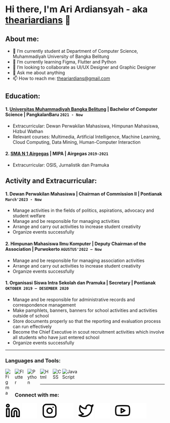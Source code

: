 # Hi there, I'm Ari Ardiansyah - aka [theariardians](https://www.linkedin.com/in/theariardiansyah) 👋
## About me:
- 🔭 I’m currently student at Department of Computer Science, Muhammadiyah University of Bangka Belitung
- 🌱 I’m currently learning Figma, Flutter and Python
- 👯 I’m looking to collaborate as UI/UX Designer and Graphic Designer
- 💬 Ask me about anything
- 📫 How to reach me: theariardians@gmail.com

## Education:

#### 1. [Universitas Muhammadiyah Bangka Belitung](https://unmuhbabel.ac.id/) | Bachelor of Computer Science  | PangkalanBaru `2021 - Now`
   - Extracurricular: Dewan Perwakilan Mahasiswa, Himpunan Mahasiswa, Hizbul Wathan
   - Relevant courses: Multimedia, Artificial Intelligence, Machine Learning, Cloud Computing, Data Mining, Human-Computer Interaction
 #### 2. [SMA N 1 Airgegas](https://sman1airgegas.sch.id/) | MIPA | Airgegas `2019-2021`
   - Extracurricular: OSIS, Jurnalistik dan Pramuka

## Activity and Extracurricular:
#### 1. Dewan Perwakilan Mahasiswa | Chairman of Commission II | Pontianak `March'2023 - Now`
   - Manage activities in the fields of politics, aspirations, advocacy and student welfare
   - Manage and be responsible for managing activities
   - Arrange and carry out activities to increase student creativity
   - Organize events successfully
#### 2. Himpunan Mahasiswa Ilmu Komputer | Deputy Chairman of the Association | Purwokerto `AGUSTUS'2022 – Now`
   - Manage and be responsible for managing association activities
   - Arrange and carry out activities to increase student creativity
   - Organize events successfully
#### 1. Organisasi Siswa Intra Sekolah dan Pramuka | Secretary | Pontianak `OKTOBER 2019 – DESEMBER 2020`
   - Manage and be responsible for administrative records and correspondence management
   - Make pamphlets, banners, banners for school activities and activities outside of school
   - Store documents properly so that the reporting and evaluation process can run effectively
   - Become the Chief Executive in scout recruitment activities which involve all students who have just entered school
   - Organize events successfully
---

### Languages and Tools:

[<img align="left" alt="Figma" width="20px" src="https://upload.wikimedia.org/wikipedia/commons/thumb/3/33/Figma-logo.svg/1667px-Figma-logo.svg.png" style="padding-right:10px;" />][webdev]
[<img align="left" alt="Flutter" width="30px" src="https://cdn-images-1.medium.com/max/1200/1*5-aoK8IBmXve5whBQM90GA.png" style="padding-right:10px;" />][webdev]
[<img align="left" alt="Python" width="30px" src="https://upload.wikimedia.org/wikipedia/commons/thumb/c/c3/Python-logo-notext.svg/110px-Python-logo-notext.svg.png?20100317150552" style="padding-right:10px;" />][webdev]
[<img align="left" alt="Html" width="30px" src="https://cdn-icons-png.flaticon.com/256/174/174854.png" style="padding-right:10px;" />][webdev]
[<img align="left" alt="CSS" width="30px" src="https://cdn4.iconfinder.com/data/icons/social-media-logos-6/512/121-css3-512.png" style="padding-right:0px;" />][webdev]
[<img align="left" alt="JavaScript" width="50px" src="https://www.freepnglogos.com/uploads/javascript-png/javascript-logo-transparent-logo-javascript-images-3.png" style="padding-right:0px;" />][webdev]

<br />
<br />

---
### Connect with me:



[![website](./img/linkedin-light.svg)](https://www.linkedin.com/in/theariardiansyah#gh-light-mode-only)
[![website](./img/linkedin-dark.svg)](https://www.linkedin.com/in/theariardiansyah#gh-dark-mode-only)
&nbsp;&nbsp;
[![website](./img/instagram-light.svg)](https://instagram.com/the.ariardians#gh-light-mode-only)
[![website](./img/instagram-dark.svg)](https://instagram.com/the.ariardians#gh-dark-mode-only)
&nbsp;&nbsp;
[![website](./img/twitter-light.svg)](https://twitter.com/theariardians#gh-light-mode-only)
[![website](./img/twitter-dark.svg)](https://twitter.com/theariardians#gh-dark-mode-only)
&nbsp;&nbsp;
[![website](./img/youtube-light.svg)](http://www.youtube.com/@theariardians#gh-light-mode-only)
[![website](./img/youtube-dark.svg)](http://www.youtube.com/@theariardians#gh-dark-mode-only)



[webdev]: https://github.com/theardians/theariardians
